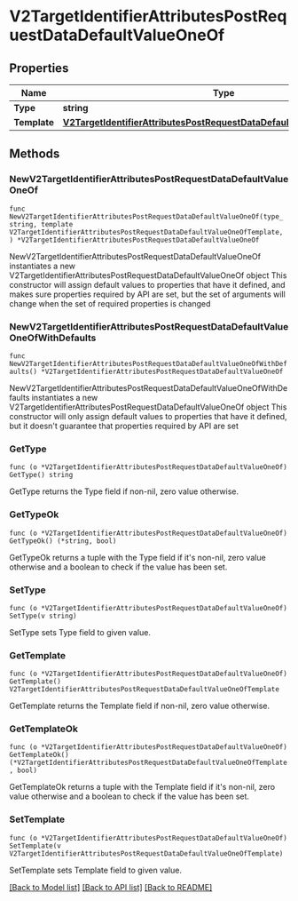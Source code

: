 # V2TargetIdentifierAttributesPostRequestDataDefaultValueOneOf

## Properties

Name | Type | Description | Notes
------------ | ------------- | ------------- | -------------
**Type** | **string** |  | 
**Template** | [**V2TargetIdentifierAttributesPostRequestDataDefaultValueOneOfTemplate**](V2TargetIdentifierAttributesPostRequestDataDefaultValueOneOfTemplate.md) |  | 

## Methods

### NewV2TargetIdentifierAttributesPostRequestDataDefaultValueOneOf

`func NewV2TargetIdentifierAttributesPostRequestDataDefaultValueOneOf(type_ string, template V2TargetIdentifierAttributesPostRequestDataDefaultValueOneOfTemplate, ) *V2TargetIdentifierAttributesPostRequestDataDefaultValueOneOf`

NewV2TargetIdentifierAttributesPostRequestDataDefaultValueOneOf instantiates a new V2TargetIdentifierAttributesPostRequestDataDefaultValueOneOf object
This constructor will assign default values to properties that have it defined,
and makes sure properties required by API are set, but the set of arguments
will change when the set of required properties is changed

### NewV2TargetIdentifierAttributesPostRequestDataDefaultValueOneOfWithDefaults

`func NewV2TargetIdentifierAttributesPostRequestDataDefaultValueOneOfWithDefaults() *V2TargetIdentifierAttributesPostRequestDataDefaultValueOneOf`

NewV2TargetIdentifierAttributesPostRequestDataDefaultValueOneOfWithDefaults instantiates a new V2TargetIdentifierAttributesPostRequestDataDefaultValueOneOf object
This constructor will only assign default values to properties that have it defined,
but it doesn't guarantee that properties required by API are set

### GetType

`func (o *V2TargetIdentifierAttributesPostRequestDataDefaultValueOneOf) GetType() string`

GetType returns the Type field if non-nil, zero value otherwise.

### GetTypeOk

`func (o *V2TargetIdentifierAttributesPostRequestDataDefaultValueOneOf) GetTypeOk() (*string, bool)`

GetTypeOk returns a tuple with the Type field if it's non-nil, zero value otherwise
and a boolean to check if the value has been set.

### SetType

`func (o *V2TargetIdentifierAttributesPostRequestDataDefaultValueOneOf) SetType(v string)`

SetType sets Type field to given value.


### GetTemplate

`func (o *V2TargetIdentifierAttributesPostRequestDataDefaultValueOneOf) GetTemplate() V2TargetIdentifierAttributesPostRequestDataDefaultValueOneOfTemplate`

GetTemplate returns the Template field if non-nil, zero value otherwise.

### GetTemplateOk

`func (o *V2TargetIdentifierAttributesPostRequestDataDefaultValueOneOf) GetTemplateOk() (*V2TargetIdentifierAttributesPostRequestDataDefaultValueOneOfTemplate, bool)`

GetTemplateOk returns a tuple with the Template field if it's non-nil, zero value otherwise
and a boolean to check if the value has been set.

### SetTemplate

`func (o *V2TargetIdentifierAttributesPostRequestDataDefaultValueOneOf) SetTemplate(v V2TargetIdentifierAttributesPostRequestDataDefaultValueOneOfTemplate)`

SetTemplate sets Template field to given value.



[[Back to Model list]](../README.md#documentation-for-models) [[Back to API list]](../README.md#documentation-for-api-endpoints) [[Back to README]](../README.md)



